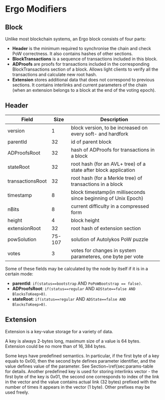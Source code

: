 # Ergo Modifiers

## Block


Unlike most blockchain systems, an Ergo block consists of four parts:


* **Header**  is the minimum required to synchronise the chain and check PoW correctness. It also contains hashes of other sections.
* **BlockTransactions**  is a sequence of transactions included in this block.
* **ADProofs**  are proofs for transactions included in the corresponding BlockTransactions section of a block. Allows light clients to verify all the transactions and calculate new root hash.
* **Extension** stores additional data that does not correspond to previous sections. It contains interlinks and current parameters of the chain (when an extension belongs to a block at the end of the voting epoch).


## Header

| Field            | Size   | Description                                                     |
|------------------|--------|-----------------------------------------------------------------|
| version          | 1      | block version, to be increased on every soft- and hardfork      |
| parentId         | 32     | id of parent block                                              |
| ADProofsRoot     | 32     | hash of ADProofs for transactions in a block                    |
| stateRoot        | 32     | root hash (for an AVL+ tree) of a state after block application |
| transactionsRoot | 32     | root hash (for a Merkle tree) of transactions in a block        |
| timestamp        | 8      | block timestamp(in milliseconds since beginning of Unix Epoch)  |
| nBits            | 8      | current difficulty in a compressed form                         |
| height           | 4      | block height                                                    |
| extensionRoot    | 32     | root hash of extension section                                  |
| powSolution      | 75-107 | solution of Autolykos PoW puzzle                                |
| votes            | 3      | votes for changes in system parameteres, one byte per vote      |

Some of these fields may be calculated by the node by itself if it is in a certain mode:


- **parentId**: `if(status==bootstrap` AND `PoPoWBootstrap == false)`.
- **ADProofsRoot**: `if(status==regular` AND `ADState==false AND BlocksToKeep>0)`.
- **stateRoot**: `if(status==regular` AND `ADState==false AND BlocksToKeep>0)`.


## Extension


Extension is a key-value storage for a variety of data.

A key is always 2-bytes long, maximum size of a value is 64 bytes. Extension could be no more than of $16,384$ bytes.

Some keys have predefined semantics. In particular, if the first byte of a key equals to $0x00$, then the second byte defines parameter identifier, and the value defines value of the parameter. See Section~\ref{sec:params-table for details. Another predefined key is used for storing interlinks vector - the first byte of the key is $0x01$, the second one corresponds to index of the link in the vector and the value contains actual link (32 bytes) prefixed with the number of times it appears in the vector (1 byte). Other prefixes may be used freely.



